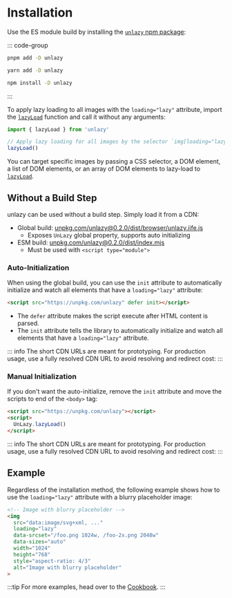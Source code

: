 # Installation

Use the ES module build by installing the [`unlazy` npm package](https://www.npmjs.com/package/unlazy):

::: code-group
  ```bash [pnpm]
  pnpm add -D unlazy
  ```
  ```bash [yarn]
  yarn add -D unlazy
  ```
  ```bash [npm]
  npm install -D unlazy
  ```
:::

To apply lazy loading to all images with the `loading="lazy"` attribute, import the [`lazyLoad`](/api/lazy-load) function and call it without any arguments:

```ts
import { lazyLoad } from 'unlazy'

// Apply lazy loading for all images by the selector `img[loading="lazy"]`
lazyLoad()
```

You can target specific images by passing a CSS selector, a DOM element, a list of DOM elements, or an array of DOM elements to lazy-load to [`lazyLoad`](/api/lazy-load).

## Without a Build Step

unlazy can be used without a build step. Simply load it from a CDN:

- Global build: [unpkg.com/unlazy@0.2.0/dist/browser/unlazy.iife.js](https://unpkg.com/unlazy@0.2.0/dist/browser/unlazy.iife.js)
  - Exposes `UnLazy` global property, supports auto initializing
- ESM build: [unpkg.com/unlazy@0.2.0/dist/index.mjs](https://unpkg.com/unlazy@0.2.0/dist/index.mjs)
  - Must be used with `<script type="module">`

### Auto-Initialization

When using the global build, you can use the `init` attribute to automatically initialize and watch all elements that have a `loading="lazy"` attribute:

```html
<script src="https://unpkg.com/unlazy" defer init></script>
```

- The `defer` attribute makes the script execute after HTML content is parsed.
- The `init` attribute tells the library to automatically initialize and watch all elements that have a `loading="lazy"` attribute.

::: info
The short CDN URLs are meant for prototyping. For production usage, use a fully resolved CDN URL to avoid resolving and redirect cost:
:::

### Manual Initialization

If you don't want the auto-initialize, remove the `init` attribute and move the scripts to end of the `<body>` tag:

```html
<script src="https://unpkg.com/unlazy"></script>
<script>
  UnLazy.lazyLoad()
</script>
```

::: info
The short CDN URLs are meant for prototyping. For production usage, use a fully resolved CDN URL to avoid resolving and redirect cost:
:::

## Example

Regardless of the installation method, the following example shows how to use the `loading="lazy"` attribute with a blurry placeholder image:

```html
<!-- Image with blurry placeholder -->
<img
  src="data:image/svg+xml, ..."
  loading="lazy"
  data-srcset="/foo.png 1024w, /foo-2x.png 2048w"
  data-sizes="auto"
  width="1024"
  height="768"
  style="aspect-ratio: 4/3"
  alt="Image with blurry placeholder"
>
```

:::tip
For more examples, head over to the [Cookbook](/guide/cookbook).
:::

